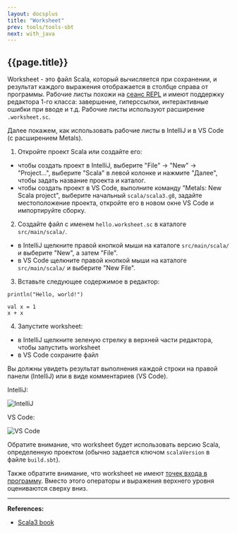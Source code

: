```yaml
---
layout: docsplus
title: "Worksheet"
prev: tools/tools-sbt
next: with_java
---
```


## {{page.title}}

Worksheet - это файл Scala, который вычисляется при сохранении, 
и результат каждого выражения отображается в столбце справа от программы. 
Рабочие листы похожи на [сеанс REPL](../repl) и имеют поддержку редактора 1-го класса: 
завершение, гиперссылки, интерактивные ошибки при вводе и т.д. 
Рабочие листы используют расширение `.worksheet.sc`.

Далее покажем, как использовать рабочие листы в IntelliJ и в VS Code (с расширением Metals).

1) Откройте проект Scala или создайте его:
- чтобы создать проект в IntelliJ, выберите "File" -> "New" -> "Project...", 
выберите "Scala" в левой колонке и нажмите "Далее", чтобы задать название проекта и каталог.
- чтобы создать проект в VS Code, выполните команду "Metals: New Scala project", 
выберите начальный `scala/scala3.g8`, задайте местоположение проекта, 
откройте его в новом окне VS Code и импортируйте сборку.

2) Создайте файл с именем `hello.worksheet.sc` в каталоге `src/main/scala/`.
- в IntelliJ щелкните правой кнопкой мыши на каталоге `src/main/scala/` и выберите "New", а затем "File".
- в VS Code щелкните правой кнопкой мыши на каталоге `src/main/scala/` и выберите "New File".

3) Вставьте следующее содержимое в редактор:

```
println("Hello, world!")
   
val x = 1
x + x
```

4) Запустите worksheet:
- в IntelliJ щелкните зеленую стрелку в верхней части редактора, чтобы запустить worksheet
- в VS Code сохраните файл

Вы должны увидеть результат выполнения каждой строки на правой панели (IntelliJ) или в виде комментариев (VS Code).

IntelliJ:

![IntelliJ](https://docs.scala-lang.org/resources/images/scala3-book/intellij-worksheet.png)

VS Code:

![VS Code](https://docs.scala-lang.org/resources/images/scala3-book/metals-worksheet.png)

Обратите внимание, что worksheet будет использовать версию Scala, 
определенную проектом (обычно задается ключом `scalaVersion` в файле `build.sbt`).

Также обратите внимание, что worksheet не имеют [точек входа в программу](../methods/main-methods). 
Вместо этого операторы и выражения верхнего уровня оцениваются сверху вниз.


---

**References:**
- [Scala3 book](https://docs.scala-lang.org/scala3/book/tools-worksheets.html)
